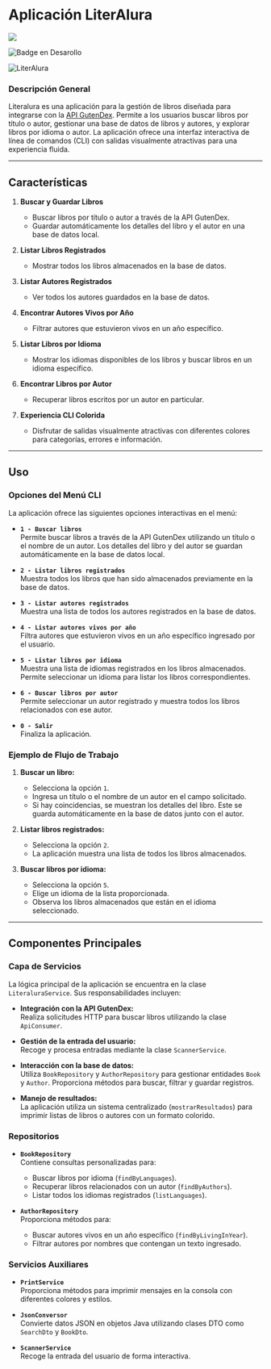 # Aplicación LiterAlura

![](https://api.visitorbadge.io/api/VisitorHit?user=matiasnm&repo=/matiasnm/aluraJavaChallenge2&countColor=%230e75b6)

![Badge en Desarollo](https://img.shields.io/badge/STATUS-FINALIZADO-green)

![LiterAlura](https://github.com/matiasnm/aluraJavaChallenge2/blob/main/README.png)

### **Descripción General**
Literalura es una aplicación para la gestión de libros diseñada para integrarse con la [API GutenDex](https://gutendex.com/books/). Permite a los usuarios buscar libros por título o autor, gestionar una base de datos de libros y autores, y explorar libros por idioma o autor. La aplicación ofrece una interfaz interactiva de línea de comandos (CLI) con salidas visualmente atractivas para una experiencia fluida.

---

## **Características**

1. **Buscar y Guardar Libros**  
   - Buscar libros por título o autor a través de la API GutenDex.
   - Guardar automáticamente los detalles del libro y el autor en una base de datos local.

2. **Listar Libros Registrados**  
   - Mostrar todos los libros almacenados en la base de datos.

3. **Listar Autores Registrados**  
   - Ver todos los autores guardados en la base de datos.

4. **Encontrar Autores Vivos por Año**  
   - Filtrar autores que estuvieron vivos en un año específico.

5. **Listar Libros por Idioma**  
   - Mostrar los idiomas disponibles de los libros y buscar libros en un idioma específico.

6. **Encontrar Libros por Autor**  
   - Recuperar libros escritos por un autor en particular.

7. **Experiencia CLI Colorida**  
   - Disfrutar de salidas visualmente atractivas con diferentes colores para categorías, errores e información.

---
## **Uso**

### **Opciones del Menú CLI**
La aplicación ofrece las siguientes opciones interactivas en el menú:

- **`1 - Buscar libros`**  
  Permite buscar libros a través de la API GutenDex utilizando un título o el nombre de un autor. Los detalles del libro y del autor se guardan automáticamente en la base de datos local.

- **`2 - Listar libros registrados`**  
  Muestra todos los libros que han sido almacenados previamente en la base de datos.

- **`3 - Listar autores registrados`**  
  Muestra una lista de todos los autores registrados en la base de datos.

- **`4 - Listar autores vivos por año`**  
  Filtra autores que estuvieron vivos en un año específico ingresado por el usuario.

- **`5 - Listar libros por idioma`**  
  Muestra una lista de idiomas registrados en los libros almacenados. Permite seleccionar un idioma para listar los libros correspondientes.

- **`6 - Buscar libros por autor`**  
  Permite seleccionar un autor registrado y muestra todos los libros relacionados con ese autor.

- **`0 - Salir`**  
  Finaliza la aplicación.

### **Ejemplo de Flujo de Trabajo**
1. **Buscar un libro:**  
   - Selecciona la opción `1`.
   - Ingresa un título o el nombre de un autor en el campo solicitado.
   - Si hay coincidencias, se muestran los detalles del libro. Este se guarda automáticamente en la base de datos junto con el autor.

2. **Listar libros registrados:**  
   - Selecciona la opción `2`.
   - La aplicación muestra una lista de todos los libros almacenados.

3. **Buscar libros por idioma:**  
   - Selecciona la opción `5`.
   - Elige un idioma de la lista proporcionada.
   - Observa los libros almacenados que están en el idioma seleccionado.

---

## **Componentes Principales**

### **Capa de Servicios**
La lógica principal de la aplicación se encuentra en la clase `LiteraluraService`. Sus responsabilidades incluyen:

- **Integración con la API GutenDex:**  
  Realiza solicitudes HTTP para buscar libros utilizando la clase `ApiConsumer`.

- **Gestión de la entrada del usuario:**  
  Recoge y procesa entradas mediante la clase `ScannerService`.

- **Interacción con la base de datos:**  
  Utiliza `BookRepository` y `AuthorRepository` para gestionar entidades `Book` y `Author`. Proporciona métodos para buscar, filtrar y guardar registros.

- **Manejo de resultados:**  
  La aplicación utiliza un sistema centralizado (`mostrarResultados`) para imprimir listas de libros o autores con un formato colorido.

### **Repositorios**
- **`BookRepository`**  
  Contiene consultas personalizadas para:
  - Buscar libros por idioma (`findByLanguages`).
  - Recuperar libros relacionados con un autor (`findByAuthors`).
  - Listar todos los idiomas registrados (`listLanguages`).

- **`AuthorRepository`**  
  Proporciona métodos para:
  - Buscar autores vivos en un año específico (`findByLivingInYear`).
  - Filtrar autores por nombres que contengan un texto ingresado.

### **Servicios Auxiliares**
- **`PrintService`**  
  Proporciona métodos para imprimir mensajes en la consola con diferentes colores y estilos.

- **`JsonConversor`**  
  Convierte datos JSON en objetos Java utilizando clases DTO como `SearchDto` y `BookDto`.

- **`ScannerService`**  
  Recoge la entrada del usuario de forma interactiva.